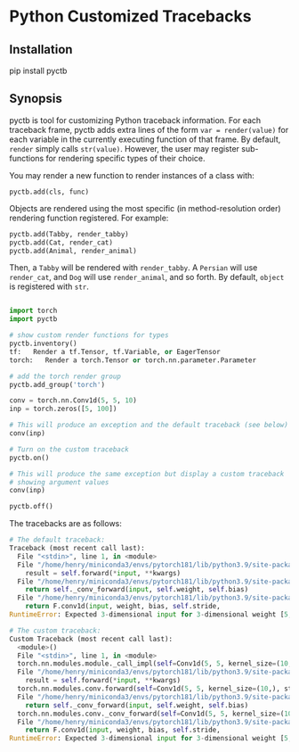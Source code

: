 # Python Customized Tracebacks

## Installation

pip install pyctb 

## Synopsis

pyctb is tool for customizing Python traceback information.  For each traceback
frame, pyctb adds extra lines of the form `var = render(value)` for each
variable in the currently executing function of that frame.  By default,
`render` simply calls `str(value)`.  However, the user may register
sub-functions for rendering specific types of their choice.

You may render a new function to render instances of a class with:

`pyctb.add(cls, func)`

Objects are rendered using the most specific (in method-resolution order)
rendering function registered.  For example:

```python
pyctb.add(Tabby, render_tabby)
pyctb.add(Cat, render_cat)
pyctb.add(Animal, render_animal)
```

Then, a `Tabby` will be rendered with `render_tabby`.  A `Persian` will use
`render_cat`, and `Dog` will use `render_animal`, and so forth.  By default,
`object` is registered with `str`.

```python

import torch
import pyctb

# show custom render functions for types
pyctb.inventory()
tf:   Render a tf.Tensor, tf.Variable, or EagerTensor
torch:   Render a torch.Tensor or torch.nn.parameter.Parameter

# add the torch render group
pyctb.add_group('torch')

conv = torch.nn.Conv1d(5, 5, 10)
inp = torch.zeros([5, 100])

# This will produce an exception and the default traceback (see below)
conv(inp)

# Turn on the custom traceback
pyctb.on()

# This will produce the same exception but display a custom traceback
# showing argument values
conv(inp)

pyctb.off()
```

The tracebacks are as follows:

```python
# The default traceback:
Traceback (most recent call last):
  File "<stdin>", line 1, in <module>
  File "/home/henry/miniconda3/envs/pytorch181/lib/python3.9/site-packages/torch/nn/modules/module.py", line 889, in _call_impl
    result = self.forward(*input, **kwargs)
  File "/home/henry/miniconda3/envs/pytorch181/lib/python3.9/site-packages/torch/nn/modules/conv.py", line 263, in forward
    return self._conv_forward(input, self.weight, self.bias)
  File "/home/henry/miniconda3/envs/pytorch181/lib/python3.9/site-packages/torch/nn/modules/conv.py", line 259, in _conv_forward
    return F.conv1d(input, weight, bias, self.stride,
RuntimeError: Expected 3-dimensional input for 3-dimensional weight [5, 5, 10], but got 2-dimensional input of size [5, 100] instead

# The custom traceback:
Custom Traceback (most recent call last):
  <module>()
  File "<stdin>", line 1, in <module>
  torch.nn.modules.module._call_impl(self=Conv1d(5, 5, kernel_size=(10,), stride=(1,)), input[0]=[5,100]:float32:cpu)
  File "/home/henry/miniconda3/envs/pytorch181/lib/python3.9/site-packages/torch/nn/modules/module.py", line 889, in _call_impl
    result = self.forward(*input, **kwargs)
  torch.nn.modules.conv.forward(self=Conv1d(5, 5, kernel_size=(10,), stride=(1,)), input=[5,100]:float32:cpu)
  File "/home/henry/miniconda3/envs/pytorch181/lib/python3.9/site-packages/torch/nn/modules/conv.py", line 263, in forward
    return self._conv_forward(input, self.weight, self.bias)
  torch.nn.modules.conv._conv_forward(self=Conv1d(5, 5, kernel_size=(10,), stride=(1,)), input=[5,100]:float32:cpu, weight=[5,5,10]:float32:cpu, bias=[5]:float32:cpu)
  File "/home/henry/miniconda3/envs/pytorch181/lib/python3.9/site-packages/torch/nn/modules/conv.py", line 259, in _conv_forward
    return F.conv1d(input, weight, bias, self.stride,
RuntimeError: Expected 3-dimensional input for 3-dimensional weight [5, 5, 10], but got 2-dimensional input of size [5, 100] instead

```




